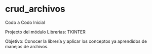 # crud_archivos
Codo a Codo Inicial

Projecto del módulo Librerías: TKINTER

Objetivo: Conocer la librería y aplicar los conceptos ya aprendidos de manejos de archivos
